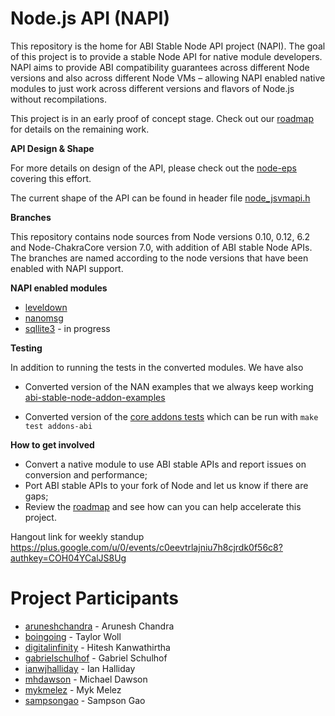 # Node.js API (NAPI)
This repository is the home for ABI Stable Node API project (NAPI). The goal of this
project is to provide a stable Node API for native module developers. NAPI aims
to provide ABI compatibility guarantees across different Node versions and also
across different Node VMs – allowing NAPI enabled native modules to just work
across different versions and flavors of Node.js without recompilations.

This project is in an early proof of concept stage. Check out our [roadmap](https://github.com/nodejs/abi-stable-node/issues/18)
for details on the remaining work.

**API Design & Shape**

For more details on design of the API, please check out the 
[node-eps](https://github.com/nodejs/node-eps/pull/20) covering this effort. 

The current shape of the API can be found in header file 
[node_jsvmapi.h](https://github.com/nodejs/abi-stable-node/blob/api-prototype-6.2.0/src/node_jsvmapi.h)

**Branches**

This repository contains node sources from Node versions 0.10, 0.12, 6.2 and
Node-ChakraCore version 7.0, with addition of ABI stable Node APIs. The branches
are named according to the node versions that have been enabled with NAPI support. 

**NAPI enabled modules**
* [leveldown](https://github.com/boingoing/leveldown/)
* [nanomsg](https://github.com/sampsongao/node-nanomsg)
* [sqllite3](https://github.com/mhdawson/node-sqlite3) - in progress

**Testing**

In addition to running the tests in the converted modules.  We have also 

* Converted version of the NAN examples that we always keep working
  [abi-stable-node-addon-examples](https://github.com/nodejs/abi-stable-node-addon-examples)

* Converted version of the [core addons tests](https://github.com/nodejs/abi-stable-node/tree/api-prototype-6.2.0/test/addons-abi) which can be run with ```make test addons-abi```

**How to get involved**
* Convert a native module to use ABI stable APIs and report issues on conversion and performance;
* Port ABI stable APIs to your fork of Node and let us know if there are gaps;
* Review the [roadmap](https://github.com/nodejs/abi-stable-node/issues/18) and see how can you
can help accelerate this project.

Hangout link for weekly standup
https://plus.google.com/u/0/events/c0eevtrlajniu7h8cjrdk0f56c8?authkey=COH04YCalJS8Ug

# Project Participants
* [aruneshchandra](https://github.com/aruneshchandra) - Arunesh Chandra
* [boingoing](https://github.com/boingoing) - Taylor Woll
* [digitalinfinity](https://github.com/digitalinfinity) - Hitesh Kanwathirtha
* [gabrielschulhof](https://github.com/gabrielschulhof) - Gabriel Schulhof
* [ianwjhalliday](https://github.com/ianwjhalliday) - Ian Halliday 
* [mhdawson](https://github.com/mhdawson) - Michael Dawson 
* [mykmelez](https://github.com/mykmelez) - Myk Melez
* [sampsongao](https://github.com/sampsongao) - Sampson Gao
